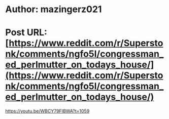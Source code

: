 # Author: mazingerz021
# Post URL: [https://www.reddit.com/r/Superstonk/comments/ngfo5l/congressman_ed_perlmutter_on_todays_house/](https://www.reddit.com/r/Superstonk/comments/ngfo5l/congressman_ed_perlmutter_on_todays_house/)


https://youtu.be/WBCY79FIBWA?t=1059